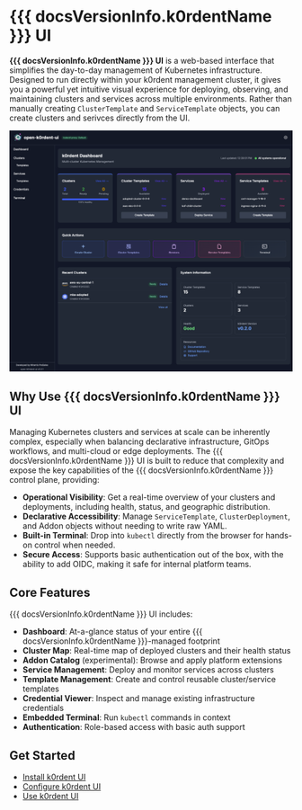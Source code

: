 # {{{ docsVersionInfo.k0rdentName }}} UI

**{{{ docsVersionInfo.k0rdentName }}} UI** is a web-based interface that simplifies the day-to-day management of Kubernetes infrastructure. Designed to run directly within your k0rdent management cluster, it gives you a powerful yet intuitive visual experience for deploying, observing, and maintaining clusters and services across multiple environments. Rather than manually creating `ClusterTemplate` and `ServiceTemplate` objects, you can create clusters and serivces directly from the UI.

![k0rdent-ui screenshot](../assets/images/k0rdent/sampleui.png)

## Why Use {{{ docsVersionInfo.k0rdentName }}} UI

Managing Kubernetes clusters and services at scale can be inherently complex, especially when balancing declarative infrastructure, GitOps workflows, and multi-cloud or edge deployments. The {{{ docsVersionInfo.k0rdentName }}} UI is built to reduce that complexity and expose the key capabilities of the {{{ docsVersionInfo.k0rdentName }}} control plane, providing:

* **Operational Visibility**: Get a real-time overview of your clusters and deployments, including health, status, and geographic distribution.
* **Declarative Accessibility**: Manage `ServiceTemplate`, `ClusterDeployment`, and Addon objects without needing to write raw YAML.
* **Built-in Terminal**: Drop into `kubectl` directly from the browser for hands-on control when needed.
* **Secure Access**: Supports basic authentication out of the box, with the ability to add OIDC, making it safe for internal platform teams.

## Core Features

{{{ docsVersionInfo.k0rdentName }}} UI includes:

*  **Dashboard**: At-a-glance status of your entire {{{ docsVersionInfo.k0rdentName }}}-managed footprint
*  **Cluster Map**: Real-time map of deployed clusters and their health status
*  **Addon Catalog** (experimental): Browse and apply platform extensions
*  **Service Management**: Deploy and monitor services across clusters
*  **Template Management**: Create and control reusable cluster/service templates
*  **Credential Viewer**: Inspect and manage existing infrastructure credentials
*  **Embedded Terminal**: Run `kubectl` commands in context
*  **Authentication**: Role-based access with basic auth support

## Get Started

* [Install k0rdent UI](k0rdent-ui-install.md)
* [Configure k0rdent UI](k0rdent-ui-config.md)
* [Use k0rdent UI](k0rdent-ui-usage.md)
